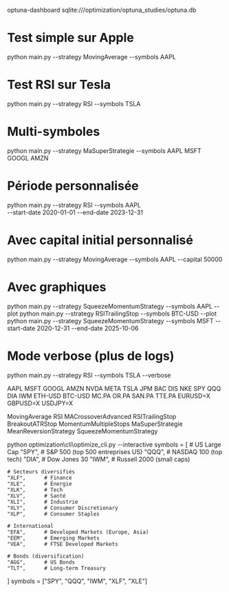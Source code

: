 optuna-dashboard sqlite:///optimization/optuna_studies/optuna.db


# Test simple sur Apple
python main.py --strategy MovingAverage --symbols AAPL

# Test RSI sur Tesla
python main.py --strategy RSI --symbols TSLA

# Multi-symboles
python main.py --strategy MaSuperStrategie --symbols AAPL MSFT GOOGL AMZN

# Période personnalisée
python main.py --strategy RSI --symbols AAPL \
  --start-date 2020-01-01 --end-date 2023-12-31

# Avec capital initial personnalisé
python main.py --strategy MovingAverage --symbols AAPL --capital 50000

# Avec graphiques
python main.py --strategy SqueezeMomentumStrategy --symbols AAPL --plot
python main.py --strategy RSITrailingStop --symbols BTC-USD --plot
python main.py --strategy SqueezeMomentumStrategy --symbols MSFT --start-date 2020-12-31 --end-date 2025-10-06
# Mode verbose (plus de logs)
python main.py --strategy RSI --symbols TSLA --verbose

AAPL MSFT GOOGL AMZN NVDA META TSLA
JPM BAC DIS NKE
SPY QQQ DIA IWM 
ETH-USD BTC-USD
MC.PA OR.PA SAN.PA TTE.PA
EURUSD=X GBPUSD=X USDJPY=X 

MovingAverage 
RSI 
MACrossoverAdvanced
RSITrailingStop
BreakoutATRStop
MomentumMultipleStops
MaSuperStrategie
MeanReversionStrategy
SqueezeMomentumStrategy

python optimization\cli\optimize_cli.py --interactive
symbols = [
    # US Large Cap
    "SPY",      # S&P 500 (top 500 entreprises US)
    "QQQ",      # NASDAQ 100 (top tech)
    "DIA",      # Dow Jones 30
    "IWM",      # Russell 2000 (small caps)
    
    # Secteurs diversifiés
    "XLF",      # Finance
    "XLE",      # Énergie
    "XLK",      # Tech
    "XLV",      # Santé
    "XLI",      # Industrie
    "XLY",      # Consumer Discretionary
    "XLP",      # Consumer Staples
    
    # International
    "EFA",      # Developed Markets (Europe, Asia)
    "EEM",      # Emerging Markets
    "VEA",      # FTSE Developed Markets
    
    # Bonds (diversification)
    "AGG",      # US Bonds
    "TLT",      # Long-term Treasury
]
symbols = ["SPY", "QQQ", "IWM", "XLF", "XLE"]
